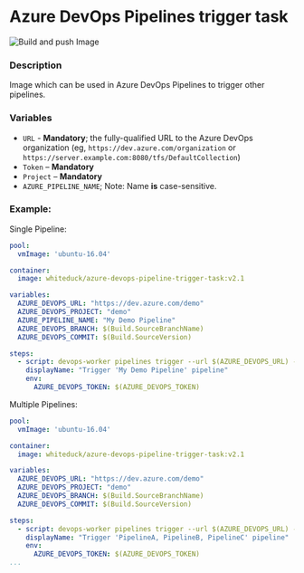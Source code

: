 # Azure DevOps Pipelines trigger task
![Build and push Image](https://github.com/whiteducksoftware/azure-devops-trigger-pipelines-task/workflows/Build%20and%20push%20Image/badge.svg)

### Description
Image which can be used in Azure DevOps Pipelines to trigger other pipelines.  

### Variables
- `URL` - **Mandatory**; the fully-qualified URL to the Azure DevOps organization (eg, `https://dev.azure.com/organization` or `https://server.example.com:8080/tfs/DefaultCollection`)
- `Token` – **Mandatory**  
- `Project` – **Mandatory** 
- `AZURE_PIPELINE_NAME`; Note: Name **is** case-sensitive.


### Example:
Single Pipeline:
```yaml
pool:
  vmImage: 'ubuntu-16.04'

container: 
  image: whiteduck/azure-devops-pipeline-trigger-task:v2.1

variables:
  AZURE_DEVOPS_URL: "https://dev.azure.com/demo"
  AZURE_DEVOPS_PROJECT: "demo"
  AZURE_PIPELINE_NAME: "My Demo Pipeline"
  AZURE_DEVOPS_BRANCH: $(Build.SourceBranchName)
  AZURE_DEVOPS_COMMIT: $(Build.SourceVersion)

steps:
  - script: devops-worker pipelines trigger --url $(AZURE_DEVOPS_URL) --token $(AZURE_DEVOPS_TOKEN) --project $(AZURE_DEVOPS_PROJECT) -- $(AZURE_PIPELINE_NAME)
    displayName: "Trigger 'My Demo Pipeline' pipeline"
    env:
      AZURE_DEVOPS_TOKEN: $(AZURE_DEVOPS_TOKEN)
```

Multiple Pipelines:
```yaml
pool:
  vmImage: 'ubuntu-16.04'

container: 
  image: whiteduck/azure-devops-pipeline-trigger-task:v2.1

variables:
  AZURE_DEVOPS_URL: "https://dev.azure.com/demo"
  AZURE_DEVOPS_PROJECT: "demo"
  AZURE_DEVOPS_BRANCH: $(Build.SourceBranchName)
  AZURE_DEVOPS_COMMIT: $(Build.SourceVersion)

steps:
  - script: devops-worker pipelines trigger --url $(AZURE_DEVOPS_URL) --token $(AZURE_DEVOPS_TOKEN) --project $(AZURE_DEVOPS_PROJECT) -- "PipelineA" "PipelineB" "PipelineC"
    displayName: "Trigger 'PipelineA, PipelineB, PipelineC' pipeline"
    env:
      AZURE_DEVOPS_TOKEN: $(AZURE_DEVOPS_TOKEN)
...
```